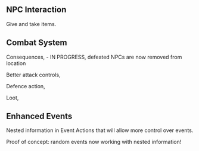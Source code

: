 NPC Interaction
---

Give and take items.

Combat System
---

Consequences, - IN PROGRESS, defeated NPCs are now removed from location

Better attack controls,

Defence action,

Loot,

Enhanced Events
---

Nested information in Event Actions that will allow more control over events.

Proof of concept: random events now working with nested information!
